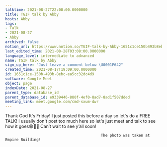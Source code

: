 ```yaml
---
talktime: 2021-08-27T22:00:00.0000000
title: TGIF talk by Abby
hosts: Abby
tags:
- Talk
- 2021-08-27
- Abby
archived: false
notion_url: https://www.notion.so/TGIF-talk-by-Abby-1651c1ce150b493b8ebcea5cc32dc4d9
last_edited_time: 2021-08-28T03:08:00.0000000
language_level: intermediate to advanced
name: TGIF talk by Abby
sign_up_here: "Just leave a comment below \U0001F642"
created_time: 2021-08-17T19:09:00.0000000
id: 1651c1ce-150b-493b-8ebc-ea5cc32dc4d9
software: Google Meet
object: page
indexDate: 2021-08-27
parent_type: database_id
parent_database_id: e9339446-880f-4ef0-8ad7-8ad1f507dded
meeting_link: meet.google.com/cmd-sxum-dwr
---
```




Thank God It's Friday! I just posted this before a day so let's do a FREE TALK!
I usually don't post too much here so let's just meet and talk to see how it goes😆👍🏻
Can’t wait to see y’all soon!



                                               The photo was taken at Empire Building!











